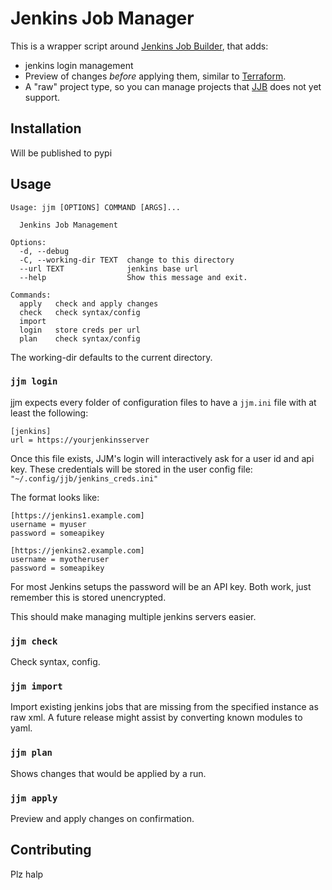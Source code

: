 # Jenkins Job Manager

This is a wrapper script around [Jenkins Job Builder][jjb], that adds:
 - jenkins login management
 - Preview of changes _before_ applying them, similar to [Terraform][tf].
 - A "raw" project type, so you can manage projects that [JJB][jjb] does not yet support.

## Installation

Will be published to pypi

## Usage

```
Usage: jjm [OPTIONS] COMMAND [ARGS]...

  Jenkins Job Management

Options:
  -d, --debug
  -C, --working-dir TEXT  change to this directory
  --url TEXT              jenkins base url
  --help                  Show this message and exit.

Commands:
  apply   check and apply changes
  check   check syntax/config
  import
  login   store creds per url
  plan    check syntax/config
```

The working-dir defaults to the current directory.

### `jjm login`

jjm expects every folder of configuration files to have a `jjm.ini` file with at least the following:

```
[jenkins]
url = https://yourjenkinsserver
```

Once this file exists, JJM's login will interactively ask for a user id and api key. These credentials will be stored in the user config file: `"~/.config/jjb/jenkins_creds.ini"`

The format looks like:

```
[https://jenkins1.example.com]
username = myuser
password = someapikey

[https://jenkins2.example.com]
username = myotheruser
password = someapikey
```

For most Jenkins setups the password will be an API key.
Both work, just remember this is stored unencrypted.

This should make managing multiple jenkins servers easier.

### `jjm check`

Check syntax, config.

### `jjm import`

Import existing jenkins jobs that are missing from the specified instance as raw xml.
A future release might assist by converting known modules to yaml.

### `jjm plan`

Shows changes that would be applied by a run.

### `jjm apply`

Preview and apply changes on confirmation.

## Contributing

Plz halp

[jjb]: https://docs.openstack.org/infra/jenkins-job-builder/
[tf]: https://www.terraform.io/

